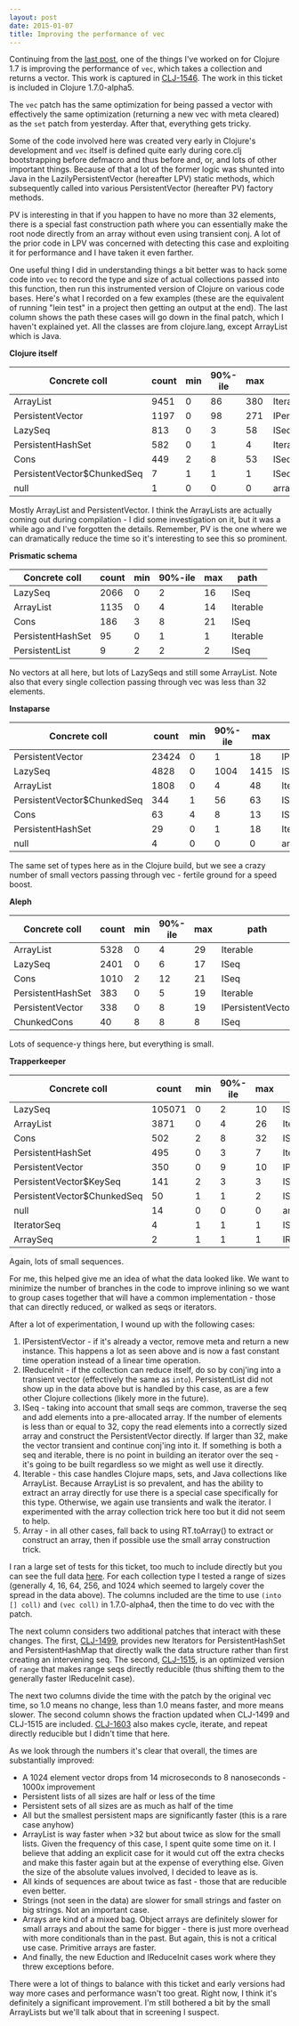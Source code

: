 ```yaml
---
layout: post
date: 2015-01-07
title: Improving the performance of vec
---
```


Continuing from the [last post](/2015/01/06/set-perf/), one of the things I've worked on for Clojure 1.7 is improving the performance of `vec`, which takes a collection and returns a vector. This work is captured in [CLJ-1546](http://dev.clojure.org/jira/browse/CLJ-1546). The work in this ticket is included in Clojure 1.7.0-alpha5.

The `vec` patch has the same optimization for being passed a vector with effectively the same optimization (returning a new vec with meta cleared) as the `set` patch from yesterday. After that, everything gets tricky.

Some of the code involved here was created very early in Clojure's development and `vec` itself is defined quite early during core.clj bootstrapping before defmacro and thus before and, or, and lots of other important things. Because of that a lot of the former logic was shunted into Java in the LazilyPersistentVector (hereafter LPV) static methods, which subsequently called into various PersistentVector (hereafter PV) factory methods.

PV is interesting in that if you happen to have no more than 32 elements, there is a special fast construction path where you can essentially make the root node directly from an array without even using transient conj. A lot of the prior code in LPV was concerned with detecting this case and exploiting it for performance and I have taken it even farther.

One useful thing I did in understanding things a bit better was to hack some code into `vec` to record the type and size of actual collections passed into this function, then run this instrumented version of Clojure on various code bases. Here's what I recorded on a few examples (these are the equivalent of running "lein test" in a project then getting an output at the end). The last column shows the path these cases will go down in the final patch, which I haven't explained yet. All the classes are from clojure.lang, except ArrayList which is Java.

**Clojure itself**

| Concrete coll | count | min | 90%-ile | max | path | 
| ------------- | ----- | --- | ------- | --- | ---- |
| ArrayList | 9451 | 0 | 86 | 380 | Iterable |
| PersistentVector | 1197 | 0 | 98 | 271 | IPersistentVector | 
| LazySeq | 813 | 0 | 3 | 58 | ISeq |
| PersistentHashSet | 582 | 0 | 1 | 4 | Iterable | 
| Cons | 449 | 2 | 8 | 53 | ISeq |
| PersistentVector$ChunkedSeq | 7 | 1 | 1 | 1 | ISeq |
| null | 1 | 0 | 0 | 0 | array |

Mostly ArrayList and PersistentVector. I think the ArrayLists are actually coming out during compilation - I did some investigation on it, but it was a while ago and I've forgotten the details. Remember, PV is the one where we can dramatically reduce the time so it's interesting to see this so prominent.

**Prismatic schema**

| Concrete coll | count | min | 90%-ile | max | path | 
| ------------- | ----- | --- | ------- | --- | ---- |
| LazySeq | 2066 | 0 | 2 | 16 | ISeq |
| ArrayList | 1135 | 0 | 4 | 14 | Iterable |
| Cons | 186 | 3 | 8 | 21 | ISeq |
| PersistentHashSet | 95 | 0 | 1 | 1 | Iterable | 
| PersistentList | 9 | 2 | 2 | 2 | ISeq |

No vectors at all here, but lots of LazySeqs and still some ArrayList. Note also that every single collection passing through vec was less than 32 elements.

**Instaparse**

| Concrete coll | count | min | 90%-ile | max | path | 
| ------------- | ----- | --- | ------- | --- | ---- |
| PersistentVector | 23424 | 0 | 1 | 18 | IPersistentVector | 
| LazySeq | 4828 | 0 | 1004 | 1415 | ISeq |
| ArrayList | 1808 | 0 | 4 | 48 | Iterable |
| PersistentVector$ChunkedSeq | 344 | 1 | 56 | 63 | ISeq |
| Cons | 63 | 4 | 8 | 13 | ISeq |
| PersistentHashSet | 29 | 0 | 1 | 18 | Iterable | 
| null | 4 | 0 | 0 | 0 | array |

The same set of types here as in the Clojure build, but we see a crazy number of small vectors passing through vec - fertile ground for a speed boost.

**Aleph**

| Concrete coll | count | min | 90%-ile | max | path | 
| ------------- | ----- | --- | ------- | --- | ---- |
| ArrayList | 5328 | 0 | 4 | 29 | Iterable |
| LazySeq | 2401 | 0 | 6 | 17 | ISeq |
| Cons | 1010 | 2 | 12 | 21 | ISeq |
| PersistentHashSet | 383 | 0 | 5 | 19 | Iterable | 
| PersistentVector | 338 | 0 | 8 | 19 | IPersistentVector | 
| ChunkedCons | 40 | 8 | 8 | 8 | ISeq |

Lots of sequence-y things here, but everything is small.

**Trapperkeeper**

| Concrete coll | count | min | 90%-ile | max | path | 
| ------------- | ----- | --- | ------- | --- | ---- |
| LazySeq | 105071 | 0 | 2 | 10 | ISeq |
| ArrayList | 3871 | 0 | 4 | 26 | Iterable |
| Cons | 502 | 2 | 8 | 32 | ISeq |
| PersistentHashSet | 495 | 0 | 3 | 7 | Iterable | 
| PersistentVector | 350 | 0 | 9 | 10 | IPersistentVector | 
| PersistentVector$KeySeq | 141 | 2 | 3 | 3 | ISeq |
| PersistentVector$ChunkedSeq | 50 | 1 | 1 | 2 | ISeq |
| null | 14 | 0 | 0 | 0 | array |
| IteratorSeq | 4 | 1 | 1 | 1 | ISeq |
| ArraySeq | 2 | 1 | 1 | 1 | IReduceInit |

Again, lots of small sequences.

For me, this helped give me an idea of what the data looked like. We want to minimize the number of branches in the code to improve inlining so we want to group cases together that will have a common implementation - those that can directly reduced, or walked as seqs or iterators.

After a lot of experimentation, I wound up with the following cases:

1. IPersistentVector - if it's already a vector, remove meta and return a new instance. This happens a lot as seen above and is now a fast constant time operation instead of a linear time operation.
2. IReduceInit - if the collection can reduce itself, do so by conj'ing into a transient vector (effectively the same as `into`). PersistentList did not show up in the data above but is handled by this case, as are a few other Clojure collections (likely more in the future).
3. ISeq - taking into account that small seqs are common, traverse the seq and add elements into a pre-allocated array. If the number of elements is less than or equal to 32, copy the read elements into a correctly sized array and construct the PersistentVector directly. If larger than 32, make the vector transient and continue conj'ing into it. If something is both a seq and iterable, there is no point in building an iterator over the seq - it's going to be built regardless so we might as well use it directly.
4. Iterable - this case handles Clojure maps, sets, and Java collections like ArrayList. Because ArrayList is so prevalent, and has the ability to extract an array directly for use there is a special case specifically for this type. Otherwise, we again use transients and walk the iterator. I experimented with the array collection trick here too but it did not seem to help.
5. Array - in all other cases, fall back to using RT.toArray() to extract or construct an array, then if possible use the small array construction trick.

I ran a large set of tests for this ticket, too much to include directly but you can see the full data [here](/images/20150107/numbers.png). For each collection type I tested a range of sizes (generally 4, 16, 64, 256, and 1024 which seemed to largely cover the spread in the data above). The columns included are the time to use `(into [] coll)` and `(vec coll)` in 1.7.0-alpha4, then the time to do vec with the patch.

The next column considers two additional patches that interact with these changes. The first, [CLJ-1499](http://dev.clojure.org/jira/browse/CLJ-1499), provides new Iterators for PersistentHashSet and PersistentHashMap that directly walk the data structure rather than first creating an intervening seq. The second, [CLJ-1515](http://dev.clojure.org/jira/browse/CLJ-1515), is an optimized version of `range` that makes range seqs directly reducible (thus shifting them to the generally faster IReduceInit case).

The next two columns divide the time with the patch by the original vec time, so 1.0 means no change, less than 1.0 means faster, and more means slower. The second column shows the fraction updated when CLJ-1499 and CLJ-1515 are included. [CLJ-1603](http://dev.clojure.org/jira/browse/CLJ-1603) also makes cycle, iterate, and repeat directly reducible but I didn't time that here. 

As we look through the numbers it's clear that overall, the times are substantially improved:

- A 1024 element vector drops from 14 microseconds to 8 nanoseconds - 1000x improvement
- Persistent lists of all sizes are half or less of the time
- Persistent sets of all sizes are as much as half of the time
- All but the smallest persistent maps are significantly faster (this is a rare case anyhow)
- ArrayList is way faster when >32 but about twice as slow for the small lists. Given the frequency of this case, I spent quite some time on it. I believe that adding an explicit case for it would cut off the extra checks and make this faster again but at the expense of everything else. Given the size of the absolute values involved, I decided to leave as is.
- All kinds of sequences are about twice as fast - those that are reducible even better.
- Strings (not seen in the data) are slower for small strings and faster on big strings. Not an important case.
- Arrays are kind of a mixed bag. Object arrays are definitely slower for small arrays and about the same for bigger - there is just more overhead with more conditionals than in the past. But again, this is not a critical use case. Primitive arrays are faster.
- And finally, the new Eduction and IReduceInit cases work where they threw exceptions before.

There were a lot of things to balance with this ticket and early versions had way more cases and performance wasn't too great. Right now, I think it's definitely a significant improvement. I'm still bothered a bit by the small ArrayLists but we'll talk about that in screening I suspect.

